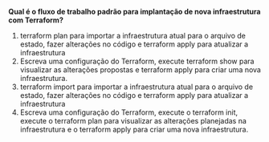 **Qual é o fluxo de trabalho padrão para implantação de nova infraestrutura com Terraform?**

1. terraform plan para  importar a infraestrutura atual para o arquivo de estado, fazer alterações no código e terraform apply para atualizar a infraestrutura
1. Escreva uma configuração do Terraform, execute terraform show para visualizar as alterações propostas e terraform apply para criar uma nova infraestrutura.
1. terraform import para importar a infraestrutura atual para o arquivo de estado, fazer alterações no código e terraform apply para atualizar a infraestrutura
1. Escreva uma configuração do Terraform, execute o terraform init, execute o terraform plan para visualizar as alterações planejadas na infraestrutura e o terraform apply para criar uma nova infraestrutura.